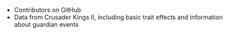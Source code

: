 * Contributors on GitHub
* Data from Crusader Kings II, including basic trait effects and information about guardian events

